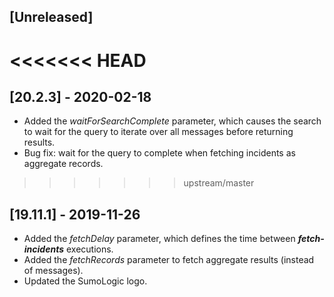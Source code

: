 ## [Unreleased]


<<<<<<< HEAD
=======
## [20.2.3] - 2020-02-18
  - Added the *waitForSearchComplete* parameter, which causes the search to wait for the query to iterate over all messages before returning results.
  - Bug fix: wait for the query to complete when fetching incidents as aggregate records.

>>>>>>> upstream/master
## [19.11.1] - 2019-11-26
  - Added the *fetchDelay* parameter, which defines the time between ***fetch-incidents*** executions.
  - Added the *fetchRecords* parameter to fetch aggregate results (instead of messages).
  - Updated the SumoLogic logo.
